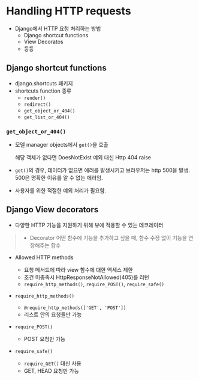 # Handling HTTP requests

- Django에서 HTTP 요청 처리하는 방법
  - Django shortcut functions
  - View Decoratos
  - 등등



## Django shortcut functions

- django.shortcuts 패키지
- shortcuts function 종류
  - `render()`
  - `redirect()`
  - `get_object_or_404()`
  - `get_list_or_404()`



### `get_object_or_404()`

- 모델 manager objects에서 `get()`을 호출

  해당 객체가 없다면 DoesNotExist 예외 대신 Http 404 raise

- `get()`의 경우, 데이터가 없으면 에러를 발생시키고 브라우저는 http 500을 발생. 500은 명확한 이유를 알 수 없는 에러임.
- 사용자를 위한 적절한 예외 처리가 필요함.





## Django View decorators

- 다양한 HTTP 기능을 지원하기 위해 뷰에 적용할 수 있는 데코레이터

> - Decorator
>   어떤 함수에 기능을 추가하고 싶을 때, 함수 수정 없이 기능을 연장해주는 함수



- Allowed HTTP methods
  - 요청 메서드에 따라 view 함수에 대한 액세스 제한
  - 조건 미충족시 HttpResponseNotAllowed(405)를 리턴
  - `require_http_methods()`, `require_POST()`, `require_safe()`

- `require_http_methods()`
  - `@require_http_methods(['GET', 'POST'])`
  - 리스트 안의 요청들만 가능

- `require_POST()`
  - POST 요청만 가능
- `require_safe()`
  - `require_GET()`  대신 사용
  - GET, HEAD 요청만 가능